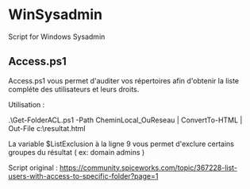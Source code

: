 # WinSysadmin
Script for Windows Sysadmin

## Access.ps1

Access.ps1 vous permet d'auditer vos répertoires afin d'obtenir la liste compléte des utilisateurs et leurs droits.

Utilisation :

.\Get-FolderACL.ps1 -Path CheminLocal_OuReseau | ConvertTo-HTML | Out-File c:\resultat.html

La variable $ListExclusion à la ligne 9 vous permet d'exclure certains groupes du résultat ( ex: domain admins )

Script original : https://community.spiceworks.com/topic/367228-list-users-with-access-to-specific-folder?page=1
